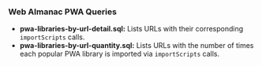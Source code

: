 
### Web Almanac PWA Queries

  

- **pwa-libraries-by-url-detail.sql:** Lists URLs with their corresponding `importScripts` calls.
- **pwa-libraries-by-url-quantity.sql:** Lists URLs with the number of times each popular PWA library is imported via `importScripts` calls.